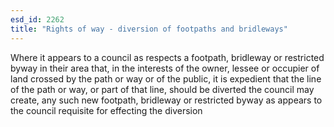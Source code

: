 ```yaml
---
esd_id: 2262
title: "Rights of way - diversion of footpaths and bridleways"
---
```


Where it appears to a council as respects a footpath, bridleway or restricted byway in their area that, in the interests of the owner, lessee or occupier of land crossed by the path or way or of the public, it is expedient that the line of the path or way, or part of that line, should be diverted the council may create, any such new footpath, bridleway or restricted byway as appears to the council requisite for effecting the diversion

